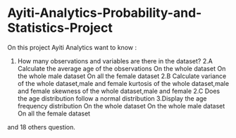 # Ayiti-Analytics-Probability-and-Statistics-Project
On this project Ayiti Analytics want to know :
1. How many observations and variables are there in the dataset?
2.A Calculate the average age of the observations
On the whole dataset
On the whole male dataset
On all the female dataset
2.B Calculate
variance of the whole dataset,male and female
kurtosis of the whole dataset,male and female
skewness of the whole dataset,male and female
2.C Does the age distribution follow a normal distribution
3.Display the age frequency distribution
On the whole dataset
On the whole male dataset
On all the female dataset

and 18 others question.
